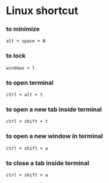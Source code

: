 # Linux shortcut


### to minimize
~~~
alt + space + N
~~~


### to lock
~~~
windows + l
~~~

### to open terminal
~~~
ctrl + alt + t
~~~

### to open a new tab inside terminal
~~~
ctrl + shift + t
~~~

### to open a new window in terminal
~~~
ctrl + shift + w
~~~

### to close a tab inside terminal
~~~
ctrl + shift + w 
~~~
